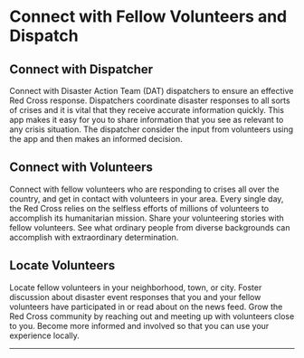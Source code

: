 # **Connect with Fellow Volunteers and Dispatch**

## **Connect** with Dispatcher
Connect with Disaster Action Team (DAT) dispatchers to ensure an effective Red Cross response. Dispatchers coordinate disaster responses to all sorts of crises and it is vital that they receive accurate information quickly. This app makes it easy for you to share information that you see as relevant to any crisis situation. The dispatcher consider the input from volunteers using the app and then makes an informed decision. 

## **Connect** with Volunteers
Connect with fellow volunteers who are responding to crises all over the country, and get in contact with volunteers in your area. Every single day, the Red Cross relies on the selfless efforts of millions of volunteers to accomplish its humanitarian mission. Share your volunteering stories with fellow volunteers. See what ordinary people from diverse backgrounds can accomplish with extraordinary determination. 

## **Locate** Volunteers
Locate fellow volunteers in your neighborhood, town, or city. Foster discussion about disaster event responses that you and your fellow volunteers have participated in or read about on the news feed. Grow the Red Cross community by reaching out and meeting up with volunteers close to you. Become more informed and involved so that you can use your experience locally. 

***



